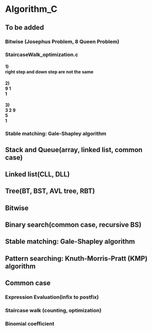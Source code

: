 # Algorithm_C

## To be added
### Bitwise (Josephus Problem, 8 Queen Problem)

### StaircaseWalk_optimization.c
#### 1) <br>right step and down step are not the same
#### 2) <br>9 1<br> 1
#### 3) <br>3 2 9<br>5<br>1

### Stable matching: Gale-Shapley algorithm

## Stack and Queue(array, linked list, common case)
## Linked list(CLL, DLL)
## Tree(BT, BST, AVL tree, RBT)
## Bitwise
## Binary search(common case, recursive BS)
## Stable matching: Gale-Shapley algorithm
## Pattern searching: Knuth-Morris-Pratt (KMP) algorithm

## Common case
### Expression Evaluation(infix to postfix)
### Staircase walk (counting, optimization)
### Binomial coefficient